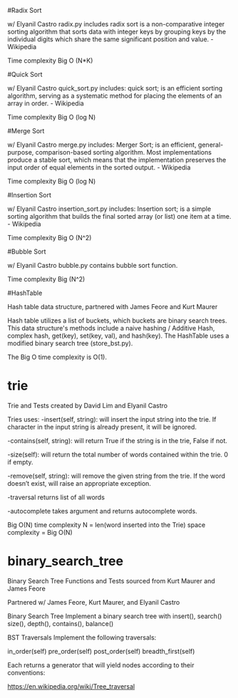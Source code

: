 #Radix Sort

w/ Elyanil Castro
radix.py includes radix sort is a non-comparative integer sorting algorithm that sorts data with integer keys by grouping keys by the individual digits which share the same significant position and value. - Wikipedia

Time complexity Big O (N*K)

#Quick Sort

w/ Elyanil Castro
quick_sort.py includes: quick sort; is an efficient sorting algorithm, serving as a systematic method for placing the elements of an array in order. - Wikipedia

Time complexity Big O (log N)

#Merge Sort

w/ Elyanil Castro
merge.py includes: Merger Sort; is an efficient, general-purpose, comparison-based sorting algorithm. Most implementations produce a stable sort, which means that the implementation preserves the input order of equal elements in the sorted output. - Wikipedia

Time complexity Big O (log N)

#Insertion Sort

w/ Elyanil Castro
insertion_sort.py includes: Insertion sort; is a simple sorting algorithm that builds the final sorted array (or list) one item at a time. - Wikipedia

Time complexity Big O (N^2)

#Bubble Sort

w/ Elyanil Castro
bubble.py contains bubble sort function.

Time complexity Big (N^2)

#HashTable

Hash table data structure, partnered with James Feore and Kurt Maurer

Hash table utilizes a list of buckets, which buckets are binary search trees. This data structure's methods include a naive hashing / Additive Hash, complex hash, get(key), set(key, val), and hash(key). The HashTable uses a modified binary search tree (store_bst.py).

The Big O time complexity is O(1).


# trie

Trie and Tests created by David Lim and Elyanil Castro

Tries uses: -insert(self, string): will insert the input string into the trie. If character in the input string is already present, it will be ignored.

-contains(self, string): will return True if the string is in the trie, False if not.

-size(self): will return the total number of words contained within the trie. 0 if empty.

-remove(self, string): will remove the given string from the trie. If the word doesn’t exist, will raise an appropriate exception.

-traversal returns list of all words

-autocomplete takes argument and returns autocomplete words.

Big O(N) time complexity N = len(word inserted into the Trie) space complexity = Big O(N)




# binary_search_tree

Binary Search Tree Functions and Tests sourced from Kurt Maurer and James Feore

Partnered w/ James Feore, Kurt Maurer, and Elyanil Castro

Binary Search Tree Implement a binary search tree with insert(), search() size(), depth(), contains(), balance()

BST Traversals Implement the following traversals:

in_order(self) pre_order(self) post_order(self) breadth_first(self)

Each returns a generator that will yield nodes according to their conventions:

https://en.wikipedia.org/wiki/Tree_traversal
